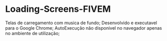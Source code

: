 # Loading-Screens-FIVEM
Telas de carregamento com musica de fundo;
Desenvolvido e executavel para o Google Chrome;
AutoExecução não disponivel no navegador apenas no ambiente de utilização;

